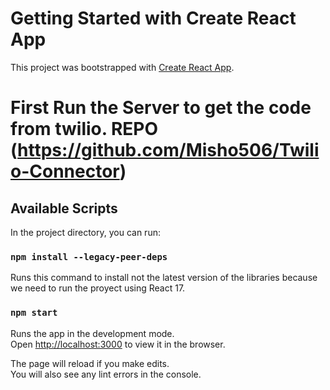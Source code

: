 # Getting Started with Create React App

This project was bootstrapped with [Create React App](https://github.com/facebook/create-react-app).

# First Run the Server to get the code from twilio. REPO (https://github.com/Misho506/Twilio-Connector)

## Available Scripts

In the project directory, you can run:

### `npm install --legacy-peer-deps`

Runs this command to install not the latest version of the libraries because we need to run the proyect using React 17.

### `npm start`

Runs the app in the development mode.\
Open [http://localhost:3000](http://localhost:3000) to view it in the browser.

The page will reload if you make edits.\
You will also see any lint errors in the console.

